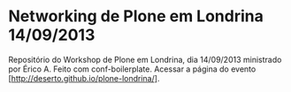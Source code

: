 # Networking de Plone em Londrina 14/09/2013

Repositório do Workshop de Plone em Londrina, dia 14/09/2013 ministrado por Érico A. Feito com conf-boilerplate. 
Acessar a página do evento [http://deserto.github.io/plone-londrina/].
